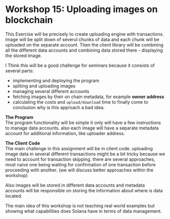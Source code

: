 # Workshop 15: Uploading images on blockchain

This Exercise will be precisely to create uploading engine with transactions. image will be split down of severul chunks of data and each chunk will be uploaded on the separate account. Then the client library will be combining all the different data accounts and combining data stored there - displaying the stored image.

I Think this will be a good challenge for seminars because it consists of several parts:

* implementing and deploying the program
* spliting and uploading images
* managing several different accounts
* fetching images by their on chain metadata, for example **owner address**
* calculating the costs and `upload/download` time to finally come to conclusion why is this approach a bad idea.

**The Program**\
The program functionality will be simple it only will have a few instructions to manage data accounts. also each image will have a separate metadata account for additional information, like uploader address.

**The Client Code**\
The main challenge in this assignment will be in client code. uploading image data in several different transactions might be a bit tricky because we need to account for transaction skipping. there are several approaches, most naive one being waiting for confirmation of one transaction before proceeding with another. (we will discuss better approaches within the workshop)

Also images will be stored in different data accounts and metadata accounts will be responsible on storing the information about where is data located.

The main idea of this workshop is not teaching real world examples but showing what capabilities does Solana have in terms of data management.
